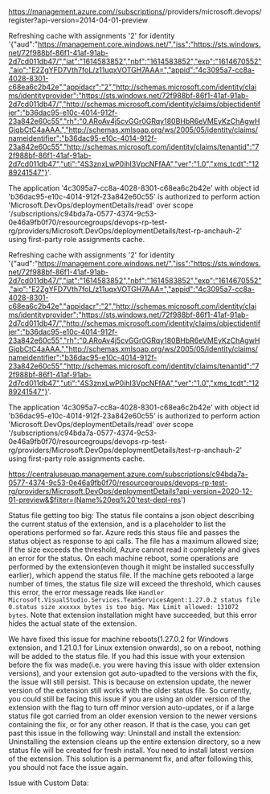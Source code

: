 https://management.azure.com//subscriptions/<subscriptionid>/providers/microsoft.devops/register?api-version=2014-04-01-preview

Refreshing cache with assignments '2' for identity '{"aud":"https://management.core.windows.net/","iss":"https://sts.windows.net/72f988bf-86f1-41af-91ab-2d7cd011db47/","iat":"1614583852","nbf":"1614583852","exp":"1614670552","aio":"E2ZgYFD7Vth7foL/z11uqxVOTGH7AAA=","appid":"4c3095a7-cc8a-4028-8301-c68ea6c2b42e","appidacr":"2","http://schemas.microsoft.com/identity/claims/identityprovider":"https://sts.windows.net/72f988bf-86f1-41af-91ab-2d7cd011db47/","http://schemas.microsoft.com/identity/claims/objectidentifier":"b36dac95-e10c-4014-912f-23a842e60c55","rh":"0.ARoAv4j5cvGGr0GRqy180BHbR6eVMEyKzChAgwHGjqbCtC4aAAA.","http://schemas.xmlsoap.org/ws/2005/05/identity/claims/nameidentifier":"b36dac95-e10c-4014-912f-23a842e60c55","http://schemas.microsoft.com/identity/claims/tenantid":"72f988bf-86f1-41af-91ab-2d7cd011db47","uti":"4S3znxLwP0ihI3VpcNFfAA","ver":"1.0","xms_tcdt":"1289241547"}'.

The application '4c3095a7-cc8a-4028-8301-c68ea6c2b42e' with object id 'b36dac95-e10c-4014-912f-23a842e60c55' is authorized to perform action 'Microsoft.DevOps/deploymentDetails/read' over scope '/subscriptions/c94bda7a-0577-4374-9c53-0e46a9fb0f70/resourcegroups/devops-rp-test-rg/providers/Microsoft.DevOps/deploymentDetails/test-rp-anchauh-2' using first-party role assignments cache.

Refreshing cache with assignments '2' for identity '{"aud":"https://management.core.windows.net/","iss":"https://sts.windows.net/72f988bf-86f1-41af-91ab-2d7cd011db47/","iat":"1614583852","nbf":"1614583852","exp":"1614670552","aio":"E2ZgYFD7Vth7foL/z11uqxVOTGH7AAA=","appid":"4c3095a7-cc8a-4028-8301-c68ea6c2b42e","appidacr":"2","http://schemas.microsoft.com/identity/claims/identityprovider":"https://sts.windows.net/72f988bf-86f1-41af-91ab-2d7cd011db47/","http://schemas.microsoft.com/identity/claims/objectidentifier":"b36dac95-e10c-4014-912f-23a842e60c55","rh":"0.ARoAv4j5cvGGr0GRqy180BHbR6eVMEyKzChAgwHGjqbCtC4aAAA.","http://schemas.xmlsoap.org/ws/2005/05/identity/claims/nameidentifier":"b36dac95-e10c-4014-912f-23a842e60c55","http://schemas.microsoft.com/identity/claims/tenantid":"72f988bf-86f1-41af-91ab-2d7cd011db47","uti":"4S3znxLwP0ihI3VpcNFfAA","ver":"1.0","xms_tcdt":"1289241547"}'.

The application '4c3095a7-cc8a-4028-8301-c68ea6c2b42e' with object id 'b36dac95-e10c-4014-912f-23a842e60c55' is authorized to perform action 'Microsoft.DevOps/deploymentDetails/read' over scope '/subscriptions/c94bda7a-0577-4374-9c53-0e46a9fb0f70/resourcegroups/devops-rp-test-rg/providers/Microsoft.DevOps/deploymentDetails/test-rp-anchauh-2' using first-party role assignments cache.

https://centraluseuap.management.azure.com/subscriptions/c94bda7a-0577-4374-9c53-0e46a9fb0f70/resourcegroups/devops-rp-test-rg/providers/Microsoft.DevOps/deploymentDetails?api-version=2020-12-01-preview&$filter=(Name%20eq%20'test-depl-res')


Status file getting too big:
The status file contains a json object describing the current status of the extension, and is a placeholder to list the operations performed so far. Azure reds this staus file and passes the status object as response to api calls. The file has a maximum allowed size; if the size exceeds the threshold, Azure cannot read it completely and gives an error for the status. On each machine reboot, some operations are performed by the extension(even though it might be installed successfully earlier), which append the status file. If the machine gets rebooted a large number of times, the status file size will exceed the threshold, which causes this error, the error message reads like
```Handler Microsoft.VisualStudio.Services.TeamServicesAgent:1.27.0.2 status file 0.status size xxxxxx bytes is too big. Max Limit allowed: 131072 bytes```. Note that extension installation might have succeeded, but this error hides the actual state of the extension. 

We have fixed this issue for machine reboots(1.27.0.2 for Windows extension, and 1.21.0.1 for Linux extension onwards), so on a reboot, nothing will be added to the status file. If you had this issue with your extension before the fix was made(i.e. you were having this issue with older extension versions), and your extension got auto-upadted to the versions with the fix, the issue will still persist. This is because on extension update, the newer version of the extension still works with the older status file. So currently, you could still be facing this issue if you are using an older version of the extension with the flag to turn off minor version auto-updates, or if a large status file got carried from an older exension version to the newer versions containing the fix, or for any other reason. If that is the case, you can get past this issue in the following way:
Uninstall and install the extension: Uninstalling the extension cleans up the entire extension directory, so a new status file will be created for fresh install. You need to install latest version of the extension. This solution is a permanemt fix, and after following this, you should not face the issue again.

Issue with Custom Data:
